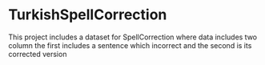 # TurkishSpellCorrection
This project includes a dataset for SpellCorrection where data includes two column the first includes a sentence which incorrect and the second is its corrected version
